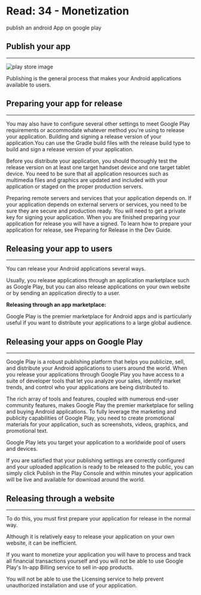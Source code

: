 # Read: 34 - Monetization

 publish an android App on google play

## Publish your app

---
![play store image](https://images.spot.im/v1/production/w0m36z9e39ef2c87wr0e)

Publishing is the general process that makes your Android applications available to users.

## Preparing your app for release

---
You may also have to configure several other settings to meet Google Play requirements or accommodate whatever method you're using to release your application. Building and signing a release version of your application.You can use the Gradle build files with the release build type to build and sign a release version of your application.

Before you distribute your application, you should thoroughly test the release version on at least one target handset device and one target tablet device. You need to be sure that all application resources such as multimedia files and graphics are updated and included with your application or staged on the proper production servers.

Preparing remote servers and services that your application depends on. If your application depends on external servers or services, you need to be sure they are secure and production ready. You will need to get a private key for signing your application. When you are finished preparing your application for release you will have a signed. To learn how to prepare your application for release, see Preparing for Release in the Dev Guide.

## Releasing your app to users

---
You can release your Android applications several ways.

Usually, you release applications through an application marketplace such as Google Play, but you can also release applications on your own website or by sending an application directly to a user.

**Releasing through an app marketplace:**

Google Play is the premier marketplace for Android apps and is particularly useful if you want to distribute your applications to a large global audience.

## Releasing your apps on Google Play

---
Google Play is a robust publishing platform that helps you publicize, sell, and distribute your Android applications to users around the world. When you release your applications through Google Play you have access to a suite of developer tools that let you analyze your sales, identify market trends, and control who your applications are being distributed to.

The rich array of tools and features, coupled with numerous end-user community features, makes Google Play the premier marketplace for selling and buying Android applications. To fully leverage the marketing and publicity capabilities of Google Play, you need to create promotional materials for your application, such as screenshots, videos, graphics, and promotional text.

Google Play lets you target your application to a worldwide pool of users and devices.

If you are satisfied that your publishing settings are correctly configured and your uploaded application is ready to be released to the public, you can simply click Publish in the Play Console and within minutes your application will be live and available for download around the world.

## Releasing through a website

---
To do this, you must first prepare your application for release in the normal way.

Although it is relatively easy to release your application on your own website, it can be inefficient.

If you want to monetize your application you will have to process and track all financial transactions yourself and you will not be able to use Google Play's In-app Billing service to sell in-app products.

You will not be able to use the Licensing service to help prevent unauthorized installation and use of your application.
